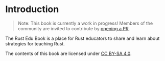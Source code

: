 # Introduction

> Note: This book is currently a work in progress! Members of the community are
> invited to contribute by [opening a PR](https://github.com/rust-edu/book).

The Rust Edu Book is a place for Rust educators to share and learn about strategies for teaching Rust.

The contents of this book are licensed under [CC BY-SA 4.0](https://creativecommons.org/licenses/by-sa/4.0/).
